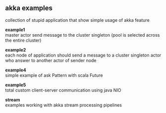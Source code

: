 ## akka examples
collection of stupid application that show simple usage of akka feature


**example1**  
master actor send message to the cluster singleton (pool is selected across the entire cluster)


**example2**  
each node of application should send a message to a cluster singleton actor who answer to another actor of sender node


**example4**  
simple example of ask Pattern with scala Future


**example5**  
total custom client-server communication using java NIO


**stream**  
examples working with akka stream processing pipelines
